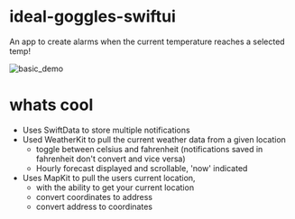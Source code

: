 # ideal-goggles-swiftui

An app to create alarms when the current temperature reaches a selected temp!  

![basic_demo](https://github.com/Pierre81385/ideal-goggles-swiftui/blob/main/assets/basic_demo3.gif?raw=true)

# whats cool

- Uses SwiftData to store multiple notifications
- Used WeatherKit to pull the current weather data from a given location
    + toggle between celsius and fahrenheit (notifications saved in fahrenheit don't convert and vice versa)
    + Hourly forecast displayed and scrollable, 'now' indicated
- Uses MapKit to pull the users current location, 
    + with the ability to get your current location
    + convert coordinates to address
    + convert address to coordinates
